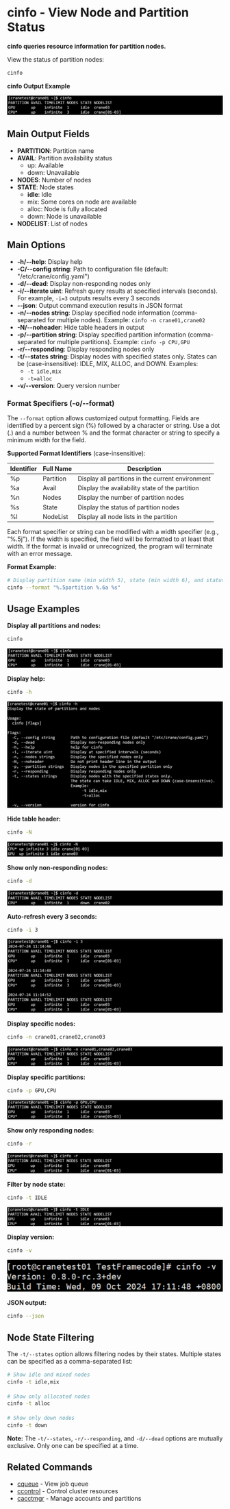 # cinfo - View Node and Partition Status

**cinfo queries resource information for partition nodes.**

View the status of partition nodes:
~~~bash
cinfo
~~~

**cinfo Output Example**

![cinfo](../images/cinfo/cinfo_running.png)

## Main Output Fields

- **PARTITION**: Partition name
- **AVAIL**: Partition availability status
  - up: Available
  - down: Unavailable
- **NODES**: Number of nodes
- **STATE**: Node states
  - **idle**: Idle
  - mix: Some cores on node are available
  - alloc: Node is fully allocated
  - down: Node is unavailable
- **NODELIST**: List of nodes

## Main Options

- **-h/--help**: Display help
- **-C/--config string**: Path to configuration file (default: "/etc/crane/config.yaml")
- **-d/--dead**: Display non-responding nodes only
- **-i/--iterate uint**: Refresh query results at specified intervals (seconds). For example, `-i=3` outputs results every 3 seconds
- **--json**: Output command execution results in JSON format
- **-n/--nodes string**: Display specified node information (comma-separated for multiple nodes). Example: `cinfo -n crane01,crane02`
- **-N/--noheader**: Hide table headers in output
- **-p/--partition string**: Display specified partition information (comma-separated for multiple partitions). Example: `cinfo -p CPU,GPU`
- **-r/--responding**: Display responding nodes only
- **-t/--states string**: Display nodes with specified states only. States can be (case-insensitive): IDLE, MIX, ALLOC, and DOWN. Examples:
  - `-t idle,mix`
  - `-t=alloc`
- **-v/--version**: Query version number

### Format Specifiers (-o/--format)

The `--format` option allows customized output formatting. Fields are identified by a percent sign (%) followed by a character or string. Use a dot (.) and a number between % and the format character or string to specify a minimum width for the field.

**Supported Format Identifiers** (case-insensitive):

| Identifier | Full Name | Description |
|------------|-----------|-------------|
| %p | Partition | Display all partitions in the current environment |
| %a | Avail | Display the availability state of the partition |
| %n | Nodes | Display the number of partition nodes |
| %s | State | Display the status of partition nodes |
| %l | NodeList | Display all node lists in the partition |

Each format specifier or string can be modified with a width specifier (e.g., "%.5j"). If the width is specified, the field will be formatted to at least that width. If the format is invalid or unrecognized, the program will terminate with an error message.

**Format Example:**
```bash
# Display partition name (min width 5), state (min width 6), and status
cinfo --format "%.5partition %.6a %s"
```

## Usage Examples

**Display all partitions and nodes:**
```bash
cinfo
```
![cinfo](../images/cinfo/cinfo_running.png)

**Display help:**
```bash
cinfo -h
```
![cinfo](../images/cinfo/cinfo_h.png)

**Hide table header:**
```bash
cinfo -N
```
![cinfo](../images/cinfo/cinfo_n.png)

**Show only non-responding nodes:**
```bash
cinfo -d
```
![cinfo](../images/cinfo/cinfo_d.png)

**Auto-refresh every 3 seconds:**
```bash
cinfo -i 3
```
![cinfo](../images/cinfo/cinfo_i3.png)

**Display specific nodes:**
```bash
cinfo -n crane01,crane02,crane03
```
![cinfo](../images/cinfo/cinfo_n123.png)

**Display specific partitions:**
```bash
cinfo -p GPU,CPU
```
![cinfo](../images/cinfo/cinfo_p.png)

**Show only responding nodes:**
```bash
cinfo -r
```
![cinfo](../images/cinfo/cinfo_r.png)

**Filter by node state:**
```bash
cinfo -t IDLE
```
![cinfo](../images/cinfo/cinfo_t.png)

**Display version:**
```bash
cinfo -v
```
![cinfo](../images/cinfo/cinfo_v.png)

**JSON output:**
```bash
cinfo --json
```

## Node State Filtering

The `-t/--states` option allows filtering nodes by their states. Multiple states can be specified as a comma-separated list:

```bash
# Show idle and mixed nodes
cinfo -t idle,mix

# Show only allocated nodes
cinfo -t alloc

# Show only down nodes
cinfo -t down
```

**Note:** The `-t/--states`, `-r/--responding`, and `-d/--dead` options are mutually exclusive. Only one can be specified at a time.

## Related Commands

- [cqueue](cqueue.md) - View job queue
- [ccontrol](ccontrol.md) - Control cluster resources
- [cacctmgr](cacctmgr.md) - Manage accounts and partitions

